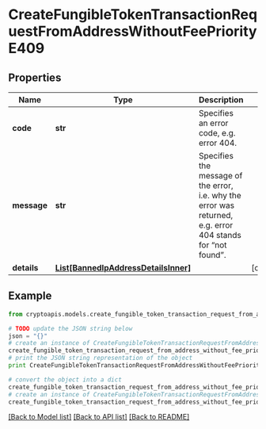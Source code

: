 # CreateFungibleTokenTransactionRequestFromAddressWithoutFeePriorityE409


## Properties
Name | Type | Description | Notes
------------ | ------------- | ------------- | -------------
**code** | **str** | Specifies an error code, e.g. error 404. | 
**message** | **str** | Specifies the message of the error, i.e. why the error was returned, e.g. error 404 stands for “not found”. | 
**details** | [**List[BannedIpAddressDetailsInner]**](BannedIpAddressDetailsInner.md) |  | [optional] 

## Example

```python
from cryptoapis.models.create_fungible_token_transaction_request_from_address_without_fee_priority_e409 import CreateFungibleTokenTransactionRequestFromAddressWithoutFeePriorityE409

# TODO update the JSON string below
json = "{}"
# create an instance of CreateFungibleTokenTransactionRequestFromAddressWithoutFeePriorityE409 from a JSON string
create_fungible_token_transaction_request_from_address_without_fee_priority_e409_instance = CreateFungibleTokenTransactionRequestFromAddressWithoutFeePriorityE409.from_json(json)
# print the JSON string representation of the object
print CreateFungibleTokenTransactionRequestFromAddressWithoutFeePriorityE409.to_json()

# convert the object into a dict
create_fungible_token_transaction_request_from_address_without_fee_priority_e409_dict = create_fungible_token_transaction_request_from_address_without_fee_priority_e409_instance.to_dict()
# create an instance of CreateFungibleTokenTransactionRequestFromAddressWithoutFeePriorityE409 from a dict
create_fungible_token_transaction_request_from_address_without_fee_priority_e409_form_dict = create_fungible_token_transaction_request_from_address_without_fee_priority_e409.from_dict(create_fungible_token_transaction_request_from_address_without_fee_priority_e409_dict)
```
[[Back to Model list]](../README.md#documentation-for-models) [[Back to API list]](../README.md#documentation-for-api-endpoints) [[Back to README]](../README.md)


